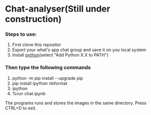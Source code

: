 # Chat-analyser(Still under construction)

<h3>Steps to use:</h3>
  
  1. First clone this repositor
  2.  Export your what's app chat group and save it on you local system
  3.  Install [python](https://www.python.org/downloads)(select "Add Python X.X to PATH")
    
    
   
   <h3><strong>Then type the following commands </strong></h3>
  
   
  1. python -m pip install --upgrade pip
  2. pip install ipython nbformat
  3. ipython
  4. %run chat.ipynb
  
  

 The programs runs and stores the images in the same directory. Press CTRL+D to exit.
 
